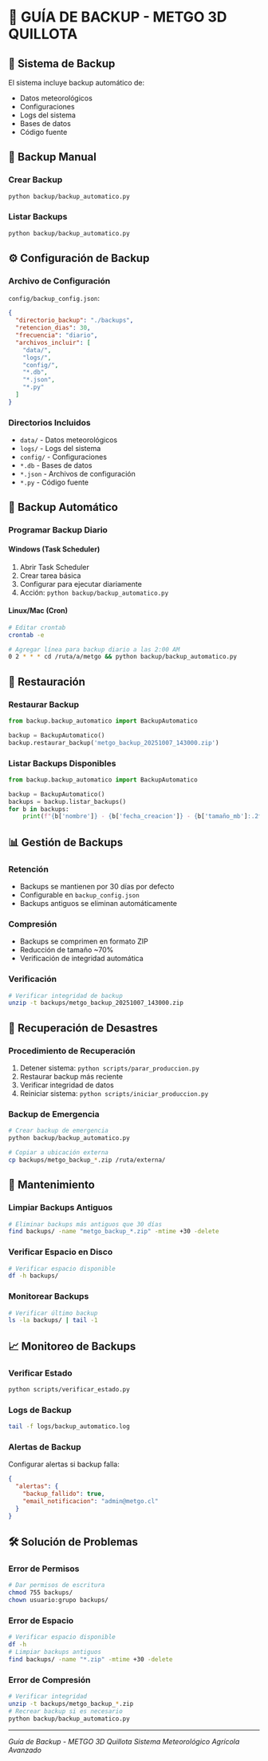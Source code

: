 # 💾 GUÍA DE BACKUP - METGO 3D QUILLOTA

## 🎯 Sistema de Backup

El sistema incluye backup automático de:
- Datos meteorológicos
- Configuraciones
- Logs del sistema
- Bases de datos
- Código fuente

## 🚀 Backup Manual

### Crear Backup
```bash
python backup/backup_automatico.py
```

### Listar Backups
```bash
python backup/backup_automatico.py
```

## ⚙️ Configuración de Backup

### Archivo de Configuración
`config/backup_config.json`:
```json
{
  "directorio_backup": "./backups",
  "retencion_dias": 30,
  "frecuencia": "diario",
  "archivos_incluir": [
    "data/",
    "logs/",
    "config/",
    "*.db",
    "*.json",
    "*.py"
  ]
}
```

### Directorios Incluidos
- `data/` - Datos meteorológicos
- `logs/` - Logs del sistema
- `config/` - Configuraciones
- `*.db` - Bases de datos
- `*.json` - Archivos de configuración
- `*.py` - Código fuente

## 📅 Backup Automático

### Programar Backup Diario
#### Windows (Task Scheduler)
1. Abrir Task Scheduler
2. Crear tarea básica
3. Configurar para ejecutar diariamente
4. Acción: `python backup/backup_automatico.py`

#### Linux/Mac (Cron)
```bash
# Editar crontab
crontab -e

# Agregar línea para backup diario a las 2:00 AM
0 2 * * * cd /ruta/a/metgo && python backup/backup_automatico.py
```

## 🔄 Restauración

### Restaurar Backup
```python
from backup.backup_automatico import BackupAutomatico

backup = BackupAutomatico()
backup.restaurar_backup('metgo_backup_20251007_143000.zip')
```

### Listar Backups Disponibles
```python
from backup.backup_automatico import BackupAutomatico

backup = BackupAutomatico()
backups = backup.listar_backups()
for b in backups:
    print(f"{b['nombre']} - {b['fecha_creacion']} - {b['tamaño_mb']:.2f} MB")
```

## 📊 Gestión de Backups

### Retención
- Backups se mantienen por 30 días por defecto
- Configurable en `backup_config.json`
- Backups antiguos se eliminan automáticamente

### Compresión
- Backups se comprimen en formato ZIP
- Reducción de tamaño ~70%
- Verificación de integridad automática

### Verificación
```bash
# Verificar integridad de backup
unzip -t backups/metgo_backup_20251007_143000.zip
```

## 🚨 Recuperación de Desastres

### Procedimiento de Recuperación
1. Detener sistema: `python scripts/parar_produccion.py`
2. Restaurar backup más reciente
3. Verificar integridad de datos
4. Reiniciar sistema: `python scripts/iniciar_produccion.py`

### Backup de Emergencia
```bash
# Crear backup de emergencia
python backup/backup_automatico.py

# Copiar a ubicación externa
cp backups/metgo_backup_*.zip /ruta/externa/
```

## 🔧 Mantenimiento

### Limpiar Backups Antiguos
```bash
# Eliminar backups más antiguos que 30 días
find backups/ -name "metgo_backup_*.zip" -mtime +30 -delete
```

### Verificar Espacio en Disco
```bash
# Verificar espacio disponible
df -h backups/
```

### Monitorear Backups
```bash
# Verificar último backup
ls -la backups/ | tail -1
```

## 📈 Monitoreo de Backups

### Verificar Estado
```bash
python scripts/verificar_estado.py
```

### Logs de Backup
```bash
tail -f logs/backup_automatico.log
```

### Alertas de Backup
Configurar alertas si backup falla:
```json
{
  "alertas": {
    "backup_fallido": true,
    "email_notificacion": "admin@metgo.cl"
  }
}
```

## 🛠️ Solución de Problemas

### Error de Permisos
```bash
# Dar permisos de escritura
chmod 755 backups/
chown usuario:grupo backups/
```

### Error de Espacio
```bash
# Verificar espacio disponible
df -h
# Limpiar backups antiguos
find backups/ -name "*.zip" -mtime +30 -delete
```

### Error de Compresión
```bash
# Verificar integridad
unzip -t backups/metgo_backup_*.zip
# Recrear backup si es necesario
python backup/backup_automatico.py
```

---

*Guía de Backup - METGO 3D Quillota*
*Sistema Meteorológico Agrícola Avanzado*
